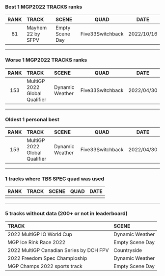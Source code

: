 ### Best 1 MGP2022 TRACKS ranks
|RANK|TRACK|SCENE|QUAD|DATE|
|:---:|:---|:---|:---:|:---:|
|81|Mayhem 22 by SFPV|Empty Scene Day|Five33Switchback|2022/10/16|
---
### Worse 1 MGP2022 TRACKS ranks
|RANK|TRACK|SCENE|QUAD|DATE|
|:---:|:---|:---|:---:|:---:|
|153|MultiGP 2022 Global Qualifier|Dynamic Weather|Five33Switchback|2022/04/30|
---
### Oldest 1 personal best
|RANK|TRACK|SCENE|QUAD|DATE|
|:---:|:---|:---|:---:|:---:|
|153|MultiGP 2022 Global Qualifier|Dynamic Weather|Five33Switchback|2022/04/30|
---
### 1 tracks where TBS SPEC quad was used
|RANK|TRACK|SCENE|QUAD|DATE|
|:---:|:---|:---|:---:|:---:|
||||||
---
### 5 tracks without data (200+ or not in leaderboard)
|TRACK|SCENE|
|:---|:---|
|2022 MultiGP IO World Cup|Dynamic Weather|
|MGP Ice Rink Race 2022|Empty Scene Day|
|2022 MultiGP Canadian Series by DCH FPV|Countryside|
|2022 Freedom Spec Champioship|Dynamic Weather|
|MGP Champs 2022 sports track|Empty Scene Day|

